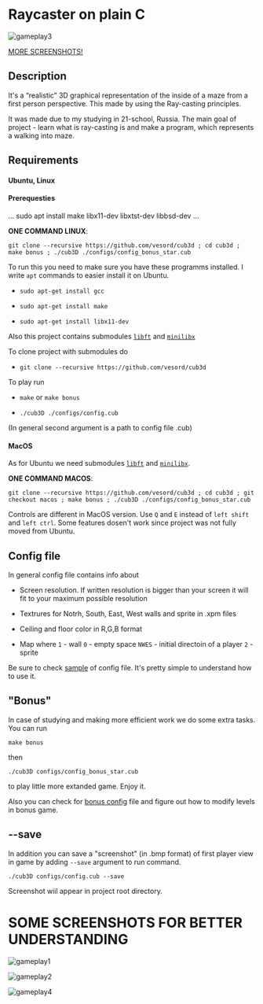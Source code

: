 # Raycaster on plain C

![gameplay3](./screenshots/gameplay3.png)

[MORE SCREENSHOTS!](#screenshots)

## Description
It's a “realistic” 3D graphical representation of the inside of a maze from a first person perspective. This made by using the Ray-casting principles.

It was made due to my studying in 21-school, Russia.
The main goal of project - learn what is ray-casting is and make a program, which represents a walking into maze.

## Requirements

#### Ubuntu, Linux

#### Prerequesties

...
sudo apt install make libx11-dev libxtst-dev libbsd-dev
...


**ONE COMMAND LINUX**:

`git clone --recursive https://github.com/vesord/cub3d ; cd cub3d ; make bonus ; ./cub3D ./configs/config_bonus_star.cub`

To run this you need to make sure you have these programms installed.
I write `apt` commands to easier install it on Ubuntu.

* `sudo apt-get install gcc`

* `sudo apt-get install make`

* `sudo apt-get install libx11-dev`

Also this project contains submodules [`libft`](https://github.com/vesord/libft "my own utility lib") and [`minilibx`](https://github.com/42Paris/minilibx-linux "lib for easy work with Xlib, made for 42 students")

To clone project with submodules do

* `git clone --recursive https://github.com/vesord/cub3d`

To play run

* `make` or `make bonus`

* `./cub3D ./configs/config.cub`

(In general second argument is a path to config file .cub)

#### MacOS

As for Ubuntu we need submodules [`libft`](https://github.com/vesord/libft "my own utility lib") and [`minilibx`](https://github.com/42Paris/minilibx-linux "lib for easy work with Xlib, made for 42 students").

**ONE COMMAND MACOS**:

`git clone --recursive https://github.com/vesord/cub3d ; cd cub3d ; git checkout macos ; make bonus ; ./cub3D ./configs/config_bonus_star.cub`

Controls are different in MacOS version.
Use `Q` and `E` instead of `left shift` and `left ctrl`.
Some features dosen't work since project was not fully moved from Ubuntu.

## Config file

In general config file contains info about

* Screen resolution. If written resolution is bigger than your screen it will fit to your maximum possible resolution

* Textrures for Notrh, South, East, West walls and sprite in .xpm files

* Ceiling and floor color in R,G,B format

* Map where `1` - wall `0` - empty space `NWES` - initial directoin of a player `2` - sprite

Be sure to check [sample](./configs/config.cub "main part config file") of config file. It's pretty simple to understand how to use it.

## "Bonus"

In case of studying and making more efficient work we do some extra tasks.
You can run 

`make bonus`

then 

`./cub3D configs/config_bonus_star.cub` 

to play little more extanded game. Enjoy it.

Also you can check for [bonus config](./configs/config_bonus_config.cub "sample bonus config file") file and figure out how to modify levels in bonus game.


## --save

In addition you can save a "screenshot" (in .bmp format) of first player view in game by adding `--save` argument to run command.

`./cub3D configs/config.cub --save`

Screenshot wiil appear in project root directory.

<a name="screenshots"></a>

# SOME SCREENSHOTS FOR BETTER UNDERSTANDING

![gameplay1](./screenshots/gameplay1.png)

![gameplay2](./screenshots/gameplay2.png)

![gameplay4](./screenshots/gameplay4.png)
